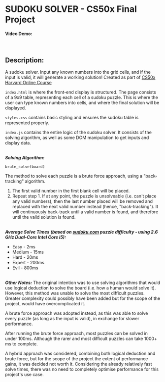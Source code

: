 # SUDOKU SOLVER - CS50x Final Project
#### Video Demo: <URL HERE>
<br>

## Description:
A sudoku solver. Input any known numbers into the grid cells, and if the input is valid, it will generate a working solution! Created as part of [CS50x Harvard Online Course](https://cs50.harvard.edu/x/)

`index.html` is where the front-end display is structured. The page consists of a 9x9 table, representing each cell of a sudoku puzzle. This is where the user can type known numbers into cells, and where the final solution will be displayed.

`styles.css` contains basic styling and ensures the sudoku table is represented properly.

`index.js` contains the entire logic of the sudoku solver. It consists of the solving algorithm, as well as some DOM manipulation to get inputs and display data.
<br><br>

***Solving Algorithm:***  
````
brute_solve(board)
````
The method to solve each puzzle is a brute force approach, using a "back-tracking" algorithm. 

1. The first valid number in the first blank cell will be placed.
2. Repeat step 1. If at any point, the puzzle is unsolveable (i.e. can't place any valid numbers), then the last number placed will be removed and replaced with the next valid number instead (hence, "back-tracking"). It will continuously back-track until a valid number is found, and therefore until the valid solution is found.
<br><br>

***Average Solve Times (based on [sudoku.com](https://sudoku.com/) puzzle difficulty - using 2.6 GHz Dual-Core Intel Core i5):***
* Easy - 2ms
* Medium - 15ms
* Hard - 20ms
* Expert - 200ms
* Evil - 800ms
<br><br>

***Other Notes:***
The original intention was to use solving algorithms that would use logical deduction to solve the board (i.e. how a human would solve it). However, this method was unable to solve the most difficult puzzles. Greater complexity could possibly have been added but for the scope of the project, would have overcomplicated it.

A brute force approach was adopted instead, as this was able to solve every puzzle (as long as the input is valid), in exchange for slower performance.

After running the brute force approach, most puzzles can be solved in under 100ms. Although the rarer and most difficult puzzles can take 1000+ ms to complete.

A hybrid approach was considered, combining both logical deduction and brute force, but for the scope of the project the extent of performance gains, it was decided not worth it. Considering the already relatively fast solve times, there was no need to completely optimise performance for this project's use case.